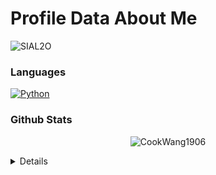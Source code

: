 # Profile Data About Me

![SIAL2O](https://github.com/CookWang1906/Info/assets/148769157/47c20d3a-3cf6-448b-8c1e-d14e3b7e2e56)

### Languages
[![Python](https://img.shields.io/badge/python-black?style=for-the-badge&logo=python)](https://github.com/CookWang1906)

### Github Stats
<p align="center"> <img src="https://github-readme-stats.vercel.app/api?username=CookWang1906&show_icons=true&theme=gotham" alt="CookWang1906" />

<details>
<p align="center">
  <a href="https://github.com/CookWang1906">
    <img src="http://github-profile-summary-cards.vercel.app/api/cards/profile-details?username=CookWang1906&theme=transparent" />
  </a>
  <a href="https://github.com/CookWang1906">
    <img src="https://github-readme-streak-stats.herokuapp.com/?user=CookWang1906&hide_border=true&card_width=338&theme=transparent" />
  </a>
  <a href="https://github.com/CookWang1906">
    <img src="http://github-profile-summary-cards.vercel.app/api/cards/stats?username=CookWang1906&theme=transparent" />
  </a>
</p>
<table><tr><td valign="top" width="33%">
